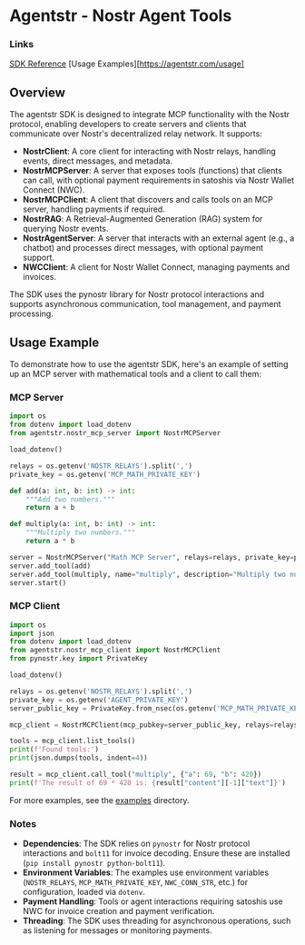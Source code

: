 # Agentstr - Nostr Agent Tools

### Links

[SDK Reference](https://agentstr.com/docs)
[Usage Examples][https://agentstr.com/usage]


## Overview
The agentstr SDK is designed to integrate MCP functionality with the Nostr protocol, enabling developers to create servers and clients that communicate over Nostr's decentralized relay network. It supports:

+ **NostrClient**: A core client for interacting with Nostr relays, handling events, direct messages, and metadata.
+ **NostrMCPServer**: A server that exposes tools (functions) that clients can call, with optional payment requirements in satoshis via Nostr Wallet Connect (NWC).
+ **NostrMCPClient**: A client that discovers and calls tools on an MCP server, handling payments if required.
+ **NostrRAG**: A Retrieval-Augmented Generation (RAG) system for querying Nostr events.
+ **NostrAgentServer**: A server that interacts with an external agent (e.g., a chatbot) and processes direct messages, with optional payment support.
+ **NWCClient**: A client for Nostr Wallet Connect, managing payments and invoices.

The SDK uses the pynostr library for Nostr protocol interactions and supports asynchronous communication, tool management, and payment processing.

## Usage Example
To demonstrate how to use the agentstr SDK, here's an example of setting up an MCP server with mathematical tools and a client to call them:

### MCP Server
```python
import os
from dotenv import load_dotenv
from agentstr.nostr_mcp_server import NostrMCPServer

load_dotenv()

relays = os.getenv('NOSTR_RELAYS').split(',')
private_key = os.getenv('MCP_MATH_PRIVATE_KEY')

def add(a: int, b: int) -> int:
    """Add two numbers."""
    return a + b

def multiply(a: int, b: int) -> int:
    """Multiply two numbers."""
    return a * b

server = NostrMCPServer("Math MCP Server", relays=relays, private_key=private_key)
server.add_tool(add)
server.add_tool(multiply, name="multiply", description="Multiply two numbers")
server.start()
```

### MCP Client
```python
import os
import json
from dotenv import load_dotenv
from agentstr.nostr_mcp_client import NostrMCPClient
from pynostr.key import PrivateKey

load_dotenv()

relays = os.getenv('NOSTR_RELAYS').split(',')
private_key = os.getenv('AGENT_PRIVATE_KEY')
server_public_key = PrivateKey.from_nsec(os.getenv('MCP_MATH_PRIVATE_KEY')).public_key.bech32()

mcp_client = NostrMCPClient(mcp_pubkey=server_public_key, relays=relays, private_key=private_key)

tools = mcp_client.list_tools()
print(f'Found tools:')
print(json.dumps(tools, indent=4))

result = mcp_client.call_tool("multiply", {"a": 69, "b": 420})
print(f'The result of 69 * 420 is: {result["content"][-1]["text"]}')
```

For more examples, see the [examples](examples) directory.

### Notes
+ **Dependencies**: The SDK relies on `pynostr` for Nostr protocol interactions and `bolt11` for invoice decoding. Ensure these are installed (`pip install pynostr python-bolt11`).
+ **Environment Variables**: The examples use environment variables (`NOSTR_RELAYS`, `MCP_MATH_PRIVATE_KEY`, `NWC_CONN_STR`, etc.) for configuration, loaded via `dotenv`.
+ **Payment Handling**: Tools or agent interactions requiring satoshis use NWC for invoice creation and payment verification.
+ **Threading**: The SDK uses threading for asynchronous operations, such as listening for messages or monitoring payments.
